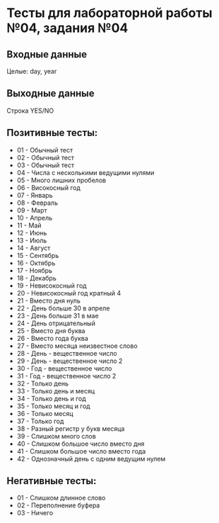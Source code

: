 # Тесты для лабораторной работы №04, задания №04

## Входные данные
Целые: day, year

## Выходные данные
Строка YES/NO

## Позитивные тесты:
- 01 - Обычный тест
- 02 - Обычный тест
- 03 - Обычный тест
- 04 - Числа с несколькими ведущими нулями
- 05 - Много лишних пробелов
- 06 - Високосный год
- 07 - Январь
- 08 - Февраль
- 09 - Март
- 10 - Апрель
- 11 - Май
- 12 - Июнь
- 13 - Июль
- 14 - Август
- 15 - Сентябрь
- 16 - Октябрь
- 17 - Ноябрь
- 18 - Декабрь
- 19 - Невисокосный год
- 20 - Невисокосный год кратный 4
- 21 - Вместо дня нуль
- 22 - День больше 30 в апреле
- 23 - День больше 31 в мае
- 24 - День отрицательный
- 25 - Вместо дня буква
- 26 - Вместо года буква
- 27 - Вместо месяца неизвестное слово
- 28 - День - вещественное число
- 29 - День - вещественное число 2
- 30 - Год - вещественное число
- 31 - Год - вещественное число 2
- 32 - Только день
- 33 - Только день и месяц
- 34 - Только день и год
- 35 - Только месяц и год
- 36 - Только месяц
- 37 - Только год
- 38 - Разный регистр у букв месяца
- 39 - Слишком много слов
- 40 - Слишком большое число вместо дня
- 41 - Слишком большое число вместо года
- 42 - Однозначный день с одним ведущим нулем

## Негативные тесты:
- 01 - Слишком длинное слово
- 02 - Переполнение буфера
- 03 - Ничего
